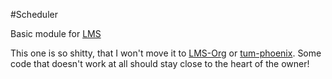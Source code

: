 #Scheduler

Basic module for [LMS](https://github.com/Phibedy/LMS)

This one is so shitty, that I won't move it to [LMS-Org](https://github.com/Phibedy/lms-org) or [tum-phoenix](https://github.com/tum-phoenix). Some code that doesn't work at all should stay close to the heart of the owner!
